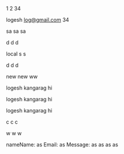 

1
2
34

logesh
log@gmail.com
34

sa
sa
sa

d
d
d

local
s
s

d
d
d

new 
new
ww

logesh
kangarag
hi

logesh
kangarag
hi

logesh
kangarag
hi

c
c
c

w
w
w

nameName: as
Email: as
Message: as
as
as
as
